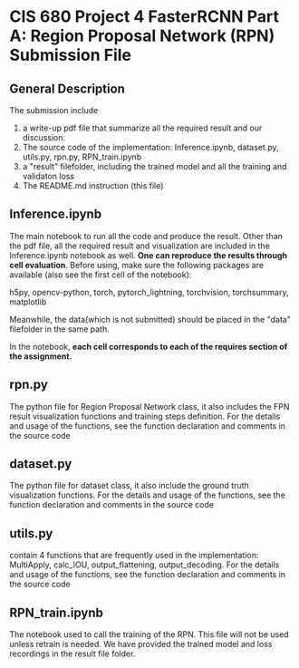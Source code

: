 # CIS 680 Project 4 FasterRCNN Part A: Region Proposal Network (RPN) Submission File
## General Description
The submission include 
1. a write-up pdf file that summarize all the required result and our discussion. 
2. The source code of the implementation: Inference.ipynb, dataset.py, utils.py, rpn.py, RPN_train.ipynb
3. a "result" filefolder, including the trained model and all the training and validaton loss
4. The README.md instruction (this file)
## Inference.ipynb
The main notebook to run all the code and produce the result. Other than the pdf file, all the required result and visualization are included in the Inference.ipynb notebook as well. **One can reproduce the results through cell evaluation**. Before using, make sure the following packages are available (also see the first cell of the notebook): 

h5py, opencv-python, torch, pytorch_lightning, torchvision, torchsummary, matplotlib

Meanwhile, the data(which is not submitted) should be placed in the "data" filefolder in the same path.

In the notebook, **each cell corresponds to each of the requires section of the assignment.**

## rpn.py
The python file for Region Proposal Network class, it also includes the FPN result visualization functions and training steps definition. For the details and usage of the functions, see the function declaration and comments in the source code

## dataset.py
The python file for dataset class, it also include the ground truth visualization functions. For the details and usage of the functions, see the function declaration and comments in the source code 

## utils.py
contain 4 functions that are frequently used in the implementation: MultiApply, calc_IOU, output_flattening, output_decoding.
For the details and usage of the functions, see the function declaration and comments in the source code

## RPN_train.ipynb
The notebook used to call the training of the RPN. This file will not be used unless retrain is needed. We have provided the trained model and loss recordings in the result file folder.
